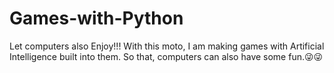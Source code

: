 # Games-with-Python
Let computers also Enjoy!!! With this moto, I am making games with Artificial Intelligence built into them. So that, computers can also have some fun.😜😜
